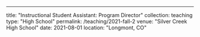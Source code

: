 ---
title: "Instructional Student Assistant: Program Director"
collection: teaching
type: "High School"
permalink: /teaching/2021-fall-2
venue: "Silver Creek High School"
date: 2021-08-01
location: "Longmont, CO"
